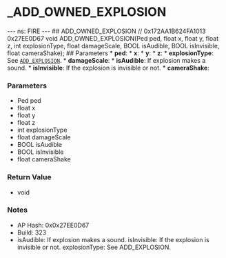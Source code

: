 # _ADD_OWNED_EXPLOSION

--- ns: FIRE --- ## ADD_OWNED_EXPLOSION  // 0x172AA1B624FA1013 0x27EE0D67 void ADD_OWNED_EXPLOSION(Ped ped, float x, float y, float z, int explosionType, float damageScale, BOOL isAudible, BOOL isInvisible, float cameraShake);  ## Parameters * **ped**: * **x**: * **y**: * **z**: * **explosionType**: See [`ADD_EXPLOSION`](#_0xE3AD2BDBAEE269AC). * **damageScale**: * **isAudible**:  If explosion makes a sound. * **isInvisible**: If the explosion is invisible or not. * **cameraShake**:

### Parameters
* Ped ped
* float x
* float y
* float z
* int explosionType
* float damageScale
* BOOL isAudible
* BOOL isInvisible
* float cameraShake

### Return Value
* void

### Notes
* AP Hash: 0x0x27EE0D67
* Build: 323
* isAudible: If explosion makes a sound.
isInvisible: If the explosion is invisible or not.
explosionType: See ADD_EXPLOSION.

